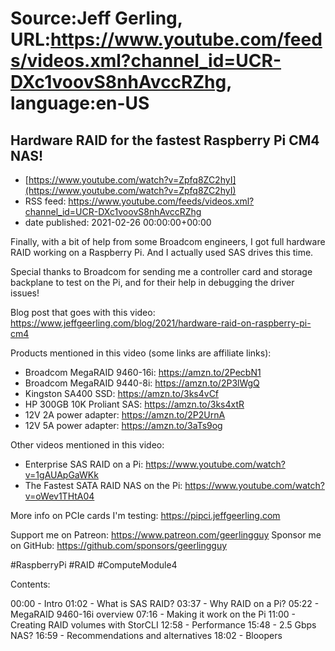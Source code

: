 # Source:Jeff Gerling, URL:https://www.youtube.com/feeds/videos.xml?channel_id=UCR-DXc1voovS8nhAvccRZhg, language:en-US

## Hardware RAID for the fastest Raspberry Pi CM4 NAS!
 - [https://www.youtube.com/watch?v=Zpfq8ZC2hyI](https://www.youtube.com/watch?v=Zpfq8ZC2hyI)
 - RSS feed: https://www.youtube.com/feeds/videos.xml?channel_id=UCR-DXc1voovS8nhAvccRZhg
 - date published: 2021-02-26 00:00:00+00:00

Finally, with a bit of help from some Broadcom engineers, I got full hardware RAID working on a Raspberry Pi. And I actually used SAS drives this time.

Special thanks to Broadcom for sending me a controller card and storage backplane to test on the Pi, and for their help in debugging the driver issues!

Blog post that goes with this video: https://www.jeffgeerling.com/blog/2021/hardware-raid-on-raspberry-pi-cm4

Products mentioned in this video (some links are affiliate links):

  - Broadcom MegaRAID 9460-16i: https://amzn.to/2PecbN1
  - Broadcom MegaRAID 9440-8i: https://amzn.to/2P3lWgQ
  - Kingston SA400 SSD: https://amzn.to/3ks4vCf
  - HP 300GB 10K Proliant SAS: https://amzn.to/3ks4xtR
  - 12V 2A power adapter: https://amzn.to/2P2UrnA
  - 12V 5A power adapter: https://amzn.to/3aTs9og

Other videos mentioned in this video:

  - Enterprise SAS RAID on a Pi: https://www.youtube.com/watch?v=1gAUApGaWKk
  - The Fastest SATA RAID NAS on the Pi: https://www.youtube.com/watch?v=oWev1THtA04

More info on PCIe cards I'm testing: https://pipci.jeffgeerling.com

Support me on Patreon: https://www.patreon.com/geerlingguy
Sponsor me on GitHub: https://github.com/sponsors/geerlingguy

#RaspberryPi #RAID #ComputeModule4

Contents:

00:00 - Intro
01:02 - What is SAS RAID?
03:37 - Why RAID on a Pi?
05:22 - MegaRAID 9460-16i overview
07:16 - Making it work on the Pi
11:00 - Creating RAID volumes with StorCLI
12:58 - Performance
15:48 - 2.5 Gbps NAS?
16:59 - Recommendations and alternatives
18:02 - Bloopers

